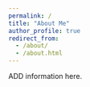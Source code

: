 ```yaml
---
permalink: /
title: "About Me"
author_profile: true
redirect_from: 
  - /about/
  - /about.html
---
```


ADD information here.